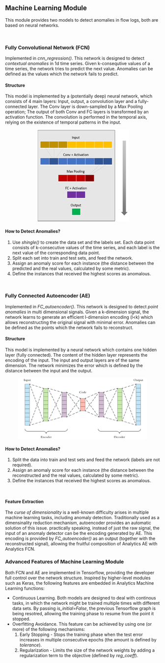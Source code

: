 ## Machine Learning Module
This module provides two models to detect anomalies in flow logs, both are based on neural networks.

<br/>

### Fully Convolutional Network (FCN)
Implemented in *cnn_regression()*. This network is designed to detect *contextual anomalies* in 1d time series. Given k-consequtive values of a time series, the network tries to predict the next value. Anomalies can be defined as the values which the network fails to predict.

#### Structure
This model is implemented by a (potentially deep) neural network, which consists of 4 main layers: Input, output, a convolution layer 
and a fully-connected layer. The Conv layer is down-sampled by a Max Pooling operation; The output of both Conv and FC layers is transformed by an activation function. The convolution is performed in the temporal axis, relying on the existence of temporal patterns
in the input. 

<p align="center">
  <img width="300" height="300" src="images/structure.png"
</p> 

#### How to Detect Anomalies?
1. Use *shingle()* to create the data set and the labels set. Each data point consists of k-consecutive values of the time series,
and each label is the next value of the corresponding data point.  
2. Split each set into train and test sets, and feed the network.  
3. Assign an anomaly score for each instance (the distance between the predicted and the real values, calculated by some metric).  
4. Define the instances that received the highest scores as anomalous.

<br/>

### Fully Connected Autoencoder (AE)
Implemented in *FC_autoencoder()*. This network is designed to detect *point anomalies* in multi dimensional signals. Given a k-dimension signal, the network learns to generate an efficient l-dimension encoding (l<k) which allows reconstructing the original signal with minimal error. Anomalies can be defined as the points which the network fails to reconstruct. 

#### Structure
This model is implemented by a neural network which contains one hidden layer (fully connected). The content of the hidden layer represents the encoding of the input. The input and output layers are of the same dimension. The network minimizes the error which is defined by the distance between the input and the output.

<p align="center">
  <img width="420" height="200" src="images/ae.png"
</p> 

#### How to Detect Anomalies? 
1. Split the data into train and test sets and feed the network (labels are not required).  
2. Assign an anomaly score for each instance (the distance between the reconstructed and the real values, calculated by some metric).  
3. Define the instances that received the highest scores as anomalous.

<br/>

#### Feature Extraction
The *curse of dimensionality* is a well-known difficulty arises in multiple machine learning tasks, including anomaly detection. Traditionally used as a dimensinality reduction mechanism, autoencoder provides an automatic solution of this issue. practically speaking, instead of just the raw signal, the input of an anomaly detector can be the encoding generated by AE. This encoding is provided by *FC_autoencoder()* as an output (together with the reconstructed signal), allowing the fruitful composition of Analytics AE with Analytics FCN.

### Advanced Features of Machine Learning Module
Both FCN and AE are implemented in Tensorflow, providing the developer full control over the network structure. 
Inspired by higher-level modules such as Keras, the following features are embedded in Analytics Machine Learning functions:
* Continuous Learning. Both models are designed to deal with continous tasks, in which the network might be trained multiple times
with different data sets. By passing *is_initial=False*, the previous Tensorflow graph is being resotred, allowing the training phase
to resume from the point it stopped.
* Overfitting Avoidance. This feature can be achieved by using one (or more) of the following mechanisms:
  1. Early Stopping - Stops the training phase when the test error increases in multiple consecutive epochs (the amount is defined by *tolerance*).
  2. Regularization - Limits the size of the network weights by adding a regularization term to the objective (defined by *reg_coeff*).
